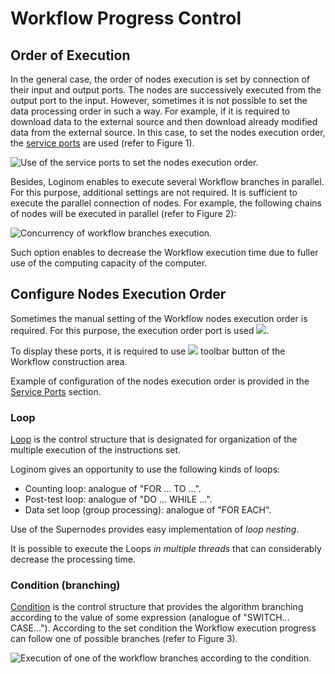 # Workflow Progress Control

## Order of Execution

In the general case, the order of nodes execution is set by connection of their input and output ports. The nodes are successively executed from the output port to the input. However, sometimes it is not possible to set the data processing order in such a way. For example, if it is required to download data to the external source and then download already modified data from the external source. In this case, to set the nodes execution order, the [service ports](./ports/service-ports.md) are used
(refer to Figure 1).

![Use of the service ports to set the nodes execution order.](run-order-1.png)

Besides, Loginom enables to execute several Workflow branches in parallel. For this purpose, additional settings are not required. It is sufficient to execute the parallel connection of nodes. For example, the following chains of nodes will be executed in parallel (refer to Figure 2):

![Concurrency of workflow branches execution.](run-order-2.png)

Such option enables to decrease the Workflow execution time due to fuller use of the computing capacity of the computer.

## Configure Nodes Execution Order

Sometimes the manual setting of the Workflow nodes execution order is required. For this purpose, the execution order port is used ![](../images/icons/app/node/ports/port-order/port-order_inactive.svg).

To display these ports, it is required to use ![](../images/icons/toolbar-controls/order_default.svg) toolbar button of the Workflow construction area.

Example of configuration of the nodes execution order is provided in the [Service Ports](./ports/service-ports.md) section.

### Loop

[Loop](../processors/control/cycle.md) is the control structure that is designated for organization of the multiple execution of the instructions set.

Loginom gives an opportunity to use the following kinds of loops:

* Counting loop: analogue of "FOR … TO …".
* Post-test loop: analogue of "DO … WHILE …".
* Data set loop (group processing): analogue of "FOR EACH".

Use of the Supernodes provides easy implementation of *loop nesting*.

It is possible to execute the Loops *in multiple threads* that can considerably decrease the processing time.

### Condition (branching)

[Condition](../processors/control/condition.md) is the control structure that provides the algorithm branching according to the value of some expression (analogue of "SWITCH... CASE..."). According to the set condition the Workflow execution progress can follow one of possible branches (refer to Figure 3).

![Execution of one of the workflow branches according to the condition.](run-order-3.png)
